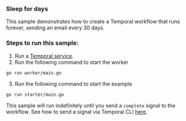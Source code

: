 ### Sleep for days

This sample demonstrates how to create a Temporal workflow that runs forever, sending an email every 30 days.

### Steps to run this sample:
1) Run a [Temporal service](https://github.com/temporalio/samples-go/tree/main/#how-to-use).
2) Run the following command to start the worker
```
go run worker/main.go
```
3) Run the following command to start the example
```
go run starter/main.go
```

This sample will run indefinitely until you send a `complete` signal to the workflow. See how to send a signal via Temporal CLI [here](https://docs.temporal.io/cli/workflow#signal).